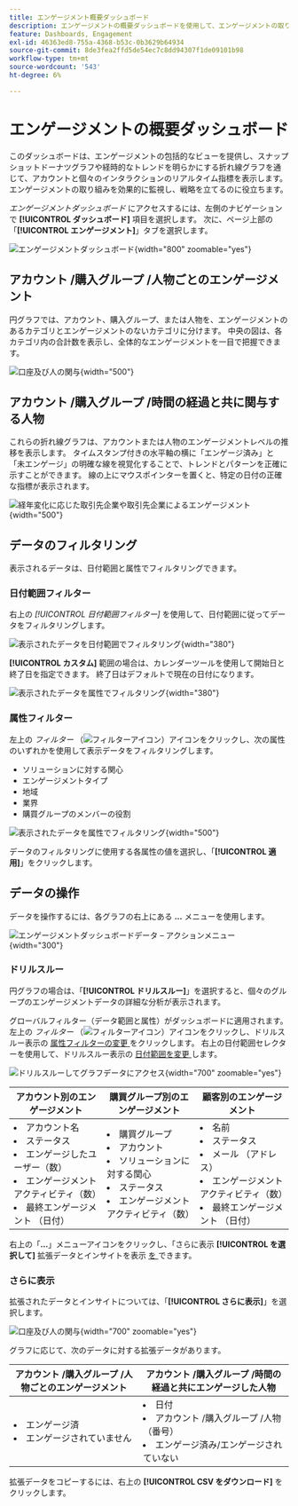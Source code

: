 ```yaml
---
title: エンゲージメント概要ダッシュボード
description: エンゲージメントの概要ダッシュボードを使用して、エンゲージメントの取り組みを監視する方法について説明します。
feature: Dashboards, Engagement
exl-id: 46363ed8-755a-4368-b53c-0b3629b64934
source-git-commit: 8de3fea2ffd5de54ec7c8dd94307f1de09101b98
workflow-type: tm+mt
source-wordcount: '543'
ht-degree: 6%

---
```


# エンゲージメントの概要ダッシュボード

このダッシュボードは、エンゲージメントの包括的なビューを提供し、スナップショットドーナツグラフや経時的なトレンドを明らかにする折れ線グラフを通じて、アカウントと個々のインタラクションのリアルタイム指標を表示します。 エンゲージメントの取り組みを効果的に監視し、戦略を立てるのに役立ちます。

_エンゲージメントダッシュボード_ にアクセスするには、左側のナビゲーションで **[!UICONTROL ダッシュボード]** 項目を選択します。 次に、ページ上部の「**[!UICONTROL エンゲージメント]**」タブを選択します。

<!-- To generate a shareable PDF of your current view, click **[!UICONTROL Export]** at the top-right corner of the page. To engage with the data, use the action menu in the top-right corner. -->

![ エンゲージメントダッシュボード ](./assets/engagement-dashboard.png){width="800" zoomable="yes"}

## アカウント /購入グループ /人物ごとのエンゲージメント

円グラフでは、アカウント、購入グループ、または人物を、エンゲージメントのあるカテゴリとエンゲージメントのないカテゴリに分けます。 中央の図は、各カテゴリ内の合計数を表示し、全体的なエンゲージメントを一目で把握できます。

![ 口座及び人の関与 ](assets/engagement-accounts.png){width="500"}

## アカウント /購入グループ /時間の経過と共に関与する人物

これらの折れ線グラフは、アカウントまたは人物のエンゲージメントレベルの推移を表示します。 タイムスタンプ付きの水平軸の横に「エンゲージ済み」と「未エンゲージ」の明確な線を視覚化することで、トレンドとパターンを正確に示すことができます。 線の上にマウスポインターを置くと、特定の日付の正確な指標が表示されます。

![ 経年変化に応じた取引先企業や取引先企業によるエンゲージメント ](assets/engagement-accounts-over-time.png){width="500"}

## データのフィルタリング

表示されるデータは、日付範囲と属性でフィルタリングできます。

### 日付範囲フィルター

右上の _[!UICONTROL 日付範囲フィルター]_ を使用して、日付範囲に従ってデータをフィルタリングします。

![ 表示されたデータを日付範囲でフィルタリング ](./assets/engagement-date-filter.png){width="380"}

**[!UICONTROL カスタム]** 範囲の場合は、カレンダーツールを使用して開始日と終了日を指定できます。 終了日はデフォルトで現在の日付になります。

![ 表示されたデータを属性でフィルタリング ](./assets/engagement-date-filter-custom.png){width="380"}

### 属性フィルター

左上の _フィルター_ （![ フィルターアイコン ](../assets/do-not-localize/icon-filter.svg)）アイコンをクリックし、次の属性のいずれかを使用して表示データをフィルタリングします。

* ソリューションに対する関心
* エンゲージメントタイプ
* 地域
* 業界
* 購買グループのメンバーの役割

![ 表示されたデータを属性でフィルタリング ](./assets/engagement-dashboard-filters.png){width="500"}

データのフィルタリングに使用する各属性の値を選択し、「**[!UICONTROL 適用]**」をクリックします。

## データの操作

データを操作するには、各グラフの右上にある **...** メニューを使用します。

![ エンゲージメントダッシュボードデータ – アクションメニュー ](assets/engagement-action-menu.png){width="300"}

### ドリルスルー

円グラフの場合は、「**[!UICONTROL ドリルスルー]**」を選択すると、個々のグループのエンゲージメントデータの詳細な分析が表示されます。

グローバルフィルター（データ範囲と属性）がダッシュボードに適用されます。 左上の _フィルター_ （![ フィルターアイコン ](../assets/do-not-localize/icon-filter.svg)）アイコンをクリックし、ドリルスルー表示の [ 属性フィルターの変更 ](#filter-the-data) をクリックします。 右上の日付範囲セレクターを使用して、ドリルスルー表示の [ 日付範囲を変更 ](#date-range-filter) します。

![ ドリルスルーしてグラフデータにアクセス ](./assets/engagement-buying-groups-drill-through.png){width="700" zoomable="yes"}

| アカウント別のエンゲージメント | 購買グループ別のエンゲージメント | 顧客別のエンゲージメント |
| ---------------------- | --------------------------- | -------------------- |
| <li>アカウント名 <li>ステータス <li>エンゲージしたユーザー（数）<li>エンゲージメントアクティビティ（数） <li>最終エンゲージメント （日付） | <li>購買グループ <li>アカウント <li>ソリューションに対する関心 <li>ステータス <li>エンゲージメントアクティビティ（数） | <li>名前 <li>ステータス <li>メール （アドレス） <li>エンゲージメントアクティビティ（数） <li>最終エンゲージメント （日付） |

右上の「**...**」メニューアイコンをクリックし、「さらに表示 **[!UICONTROL を選択して]** 拡張データとインサイトを表示 [ を ](#view-more) できます。

### さらに表示

拡張されたデータとインサイトについては、「**[!UICONTROL さらに表示]**」を選択します。

![ 口座及び人の関与 ](./assets/engagement-buying-groups-time-view-more.png){width="700" zoomable="yes"}

グラフに応じて、次のデータに対する拡張データがあります。

| アカウント /購入グループ /人物ごとのエンゲージメント | アカウント /購入グループ /時間の経過と共にエンゲージした人物 |
| ----------------------------------------------- | -------------------------------------------------- | 
| <li>エンゲージ済 <li>エンゲージされていません | <li>日付 <li>アカウント /購入グループ /人物（番号） <li>エンゲージ済み/エンゲージされていない |

拡張データをコピーするには、右上の **[!UICONTROL CSV をダウンロード]** をクリックします。
